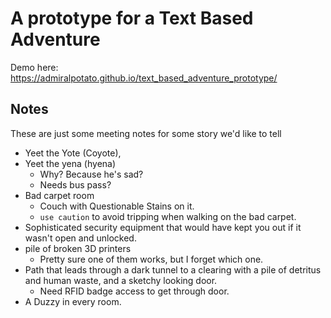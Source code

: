 # A prototype for a Text Based Adventure

Demo here: https://admiralpotato.github.io/text_based_adventure_prototype/

## Notes

These are just some meeting notes for some story we'd like to tell

- Yeet the Yote (Coyote),
- Yeet the yena (hyena)
	- Why? Because he's sad?
	- Needs bus pass?
- Bad carpet room
	- Couch with Questionable Stains on it.
	- `use caution` to avoid tripping when walking on the bad carpet.
- Sophisticated security equipment that would have kept you out if it wasn't open and unlocked.
- pile of broken 3D printers
	- Pretty sure one of them works, but I forget which one.
- Path that leads through a dark tunnel to a clearing with a pile of detritus and human waste, and a sketchy looking door.
	- Need RFID badge access to get through door.
- A Duzzy in every room.
